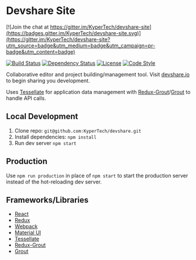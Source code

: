 # Devshare Site

[![Join the chat at https://gitter.im/KyperTech/devshare-site](https://badges.gitter.im/KyperTech/devshare-site.svg)](https://gitter.im/KyperTech/devshare-site?utm_source=badge&utm_medium=badge&utm_campaign=pr-badge&utm_content=badge)

[![Build Status][travis-image]][travis-url]
[![Dependency Status][daviddm-image]][daviddm-url]
[![License][license-image]][license-url]
[![Code Style][code-style-image]][code-style-url]

Collaborative editor and project building/management tool. Visit [devshare.io](http://devshare.io) to begin sharing you development.

Uses [Tessellate](http://tessellate.kyper.io) for application data management with [Redux-Grout](https://github.com/KyperTech/redux-grout)/[Grout](https://github.com/prescottprue/hypercube) to handle API calls.

## Local Development

1. Clone repo: `git@github.com:KyperTech/devshare.git`
2. Install dependencies: `npm install`
3. Run dev server `npm start`

## Production

Use `npm run production` in place of `npm start` to start the production server instead of the hot-reloading dev server.

## Frameworks/Libraries

* [React](https://facebook.github.io/react/)
* [Redux](https://github.com/rackt/redux)
* [Webpack](https://webpack.github.io/)
* [Material UI](http://www.material-ui.com/#/)
* [Tessellate](https://github.com/KyperTech/tessellate)
* [Redux-Grout](https://github.com/KyperTech/redux-grout)
* [Grout](https://github.com/prescottprue/hypercube)

[travis-image]: https://img.shields.io/travis/KyperTech/devshare-site/master.svg?style=flat-square
[travis-url]: https://travis-ci.org/KyperTech/devshare-site
[daviddm-image]: https://img.shields.io/david/KyperTech/devshare-site.svg?style=flat-square
[daviddm-url]: https://david-dm.org/KyperTech/devshare
[license-image]: https://img.shields.io/npm/l/devshare-site.svg?style=flat-square
[license-url]: https://github.com/KyperTech/devshare-site/blob/master/LICENSE
[code-style-image]: https://img.shields.io/badge/code%20style-standard-brightgreen.svg?style=flat-square
[code-style-url]: http://standardjs.com/
